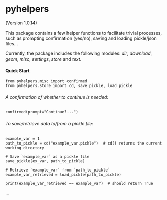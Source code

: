 # pyhelpers
(Version 1.0.14)

This package contains a few helper functions to facilitate trivial processes, such as prompting confirmation (yes/no), saving and loading pickle/json files...

Currently, the package includes the following modules: *dir*, *download*, *geom*, *misc*, *settings*, *store* and *text*. 


#### Quick Start

```python=
from pyhelpers.misc import confirmed
from pyhelpers.store import cd, save_pickle, load_pickle
```

###### A confirmation of whether to continue is needed:

```python=
confirmed(prompt="Continue?...")
```

###### To save/retrieve data to/from a pickle file:

```python=
example_var = 1
path_to_pickle = cd("example_var.pickle")  # cd() returns the current working directory

# Save `example_var` as a pickle file
save_pickle(ex_var, path_to_pickle)

# Retrieve `example_var` from `path_to_pickle`
example_var_retrieved = load_pickle(path_to_pickle)

print(example_var_retrieved == example_var)  # should return True
```

... 